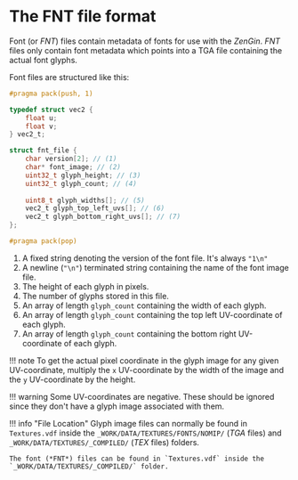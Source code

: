 # The FNT file format
Font (or *FNT*) files contain metadata of fonts for use with the *ZenGin*. *FNT* files only contain font metadata which
points into a TGA file containing the actual font glyphs.

Font files are structured like this:

```c title="Font file structure"
#pragma pack(push, 1)

typedef struct vec2 {
    float u;
    float v;
} vec2_t;

struct fnt_file {
    char version[2]; // (1)
    char* font_image; // (2)
    uint32_t glyph_height; // (3)
    uint32_t glyph_count; // (4)
    
    uint8_t glyph_widths[]; // (5)
    vec2_t glyph_top_left_uvs[]; // (6)
    vec2_t glyph_bottom_right_uvs[]; // (7)
};

#pragma pack(pop)
```

1. A fixed string denoting the version of the font file. It's always `"1\n"`
2. A newline (`"\n"`) terminated string containing the name of the font image file.
3. The height of each glyph in pixels.
4. The number of glyphs stored in this file.
5. An array of length `glyph_count` containing the width of each glyph.
6. An array of length `glyph_count` containing the top left UV-coordinate of each glyph.
7. An array of length `glyph_count` containing the bottom right UV-coordinate of each glyph.

!!! note
    To get the actual pixel coordinate in the glyph image for any given UV-coordinate, multiply the `x` UV-coordinate
    by the width of the image and the `y` UV-coordinate by the height.

!!! warning
    Some UV-coordinates are negative. These should be ignored since they don't have a glyph image associated with them.

!!! info "File Location"
    Glyph image files can normally be found in `Textures.vdf` inside the `_WORK/DATA/TEXTURES/FONTS/NOMIP/` (*TGA* files) and
    `_WORK/DATA/TEXTURES/_COMPILED/` (*TEX* files) folders.

    The font (*FNT*) files can be found in `Textures.vdf` inside the `_WORK/DATA/TEXTURES/_COMPILED/` folder.
